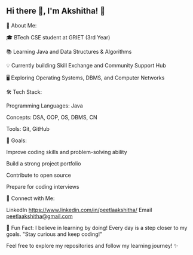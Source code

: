 ## Hi there 👋, I'm Akshitha! 👋
🌱 About Me:

🎓 BTech CSE student at GRIET (3rd Year)

📚 Learning Java and Data Structures & Algorithms

💡 Currently building Skill Exchange and Community Support Hub

🖥️ Exploring Operating Systems, DBMS, and Computer Networks

🛠️ Tech Stack:

Programming Languages: Java

Concepts: DSA, OOP, OS, DBMS, CN

Tools: Git, GitHub

🌟 Goals:

Improve coding skills and problem-solving ability

Build a strong project portfolio

Contribute to open source

Prepare for coding interviews

🔗 Connect with Me:

LinkedIn https://www.linkedin.com/in/peetlaakshitha/
Email peetlaakshitha@gmail.com

💬 Fun Fact:
I believe in learning by doing! Every day is a step closer to my goals.
"Stay curious and keep coding!"

Feel free to explore my repositories and follow my learning journey! ✨


